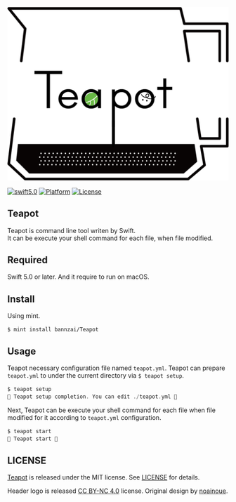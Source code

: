 [![Teapot](logo/teapot_logo.png)](logo/teapot_logo.png)

[![swift5.0](https://img.shields.io/badge/language-swift5.0-blue.svg?style=flat)](https://developer.apple.com/swift)
[![Platform](https://img.shields.io/badge/platform-macOS-green.svg)](https://img.shields.io/badge/platform-macOS-green.svg)
[![License](http://img.shields.io/badge/license-MIT-000000.svg?style=)](https://github.com/bannzai/Teapot/blob/master/LICENSE)

## Teapot
Teapot is command line tool writen by Swift.  
It can be execute your shell command for each file, when file modified.

## Required
Swift 5.0 or later.
And it require to run on macOS.


## Install
Using mint. 
```shell
$ mint install bannzai/Teapot
```

## Usage

Teapot necessary configuration file named `teapot.yml`.
Teapot can prepare `teapot.yml` to under the current directory via `$ teapot setup`.
```swift
$ teapot setup
🍵 Teapot setup completion. You can edit ./teapot.yml 🍵
```

Next, Teapot can be execute your shell command for each file when file modified for it according to `teapot.yml` configuration. 

```swift
$ teapot start
🍵 Teapot start 🍵
```

## LICENSE
[Teapot](https://github.com/bannzai/Teapot/) is released under the MIT license. See [LICENSE](https://github.com/bannzai/Teapot/blob/master/LICENSE.txt) for details.

Header logo is released [CC BY-NC 4.0](https://creativecommons.org/licenses/by-nc/4.0/deed) license. Original design by [noainoue](https://github.com/noainoue).<Paste>
